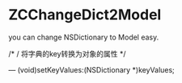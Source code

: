ZCChangeDict2Model
==================

you can change NSDictionary to Model easy.

/*
/ 将字典的key转换为对象的属性
*/

—  (void)setKeyValues:(NSDictionary *)keyValues;
